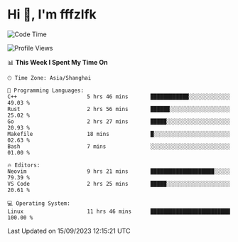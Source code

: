 # Hi 👋, I'm fffzlfk

<!--START_SECTION:waka-->
![Code Time](http://img.shields.io/badge/Code%20Time-410%20hrs%203%20mins-blue)

![Profile Views](http://img.shields.io/badge/Profile%20Views-0-blue)

📊 **This Week I Spent My Time On** 

```text
🕑︎ Time Zone: Asia/Shanghai

💬 Programming Languages: 
C++                      5 hrs 46 mins       ████████████░░░░░░░░░░░░░   49.03 % 
Rust                     2 hrs 56 mins       ██████░░░░░░░░░░░░░░░░░░░   25.02 % 
Go                       2 hrs 27 mins       █████░░░░░░░░░░░░░░░░░░░░   20.93 % 
Makefile                 18 mins             █░░░░░░░░░░░░░░░░░░░░░░░░   02.63 % 
Bash                     7 mins              ░░░░░░░░░░░░░░░░░░░░░░░░░   01.00 % 

🔥 Editors: 
Neovim                   9 hrs 21 mins       ████████████████████░░░░░   79.39 % 
VS Code                  2 hrs 25 mins       █████░░░░░░░░░░░░░░░░░░░░   20.61 % 

💻 Operating System: 
Linux                    11 hrs 46 mins      █████████████████████████   100.00 % 
```


 Last Updated on 15/09/2023 12:15:21 UTC
<!--END_SECTION:waka-->

